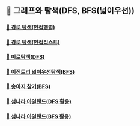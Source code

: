 ## 🦄 그래프와 탐색(DFS, BFS(넓이우선))

#### [🤔 경로 탐색(인접행렬)](https://github.com/saseungmin/daily_coding_dojo/tree/master/inflearn_algorism/section9/solution1)

#### [🤔 경로 탐색(인접리스트)](https://github.com/saseungmin/daily_coding_dojo/tree/master/inflearn_algorism/section9/solution2)

#### [🤔 미로탐색(DFS)](https://github.com/saseungmin/daily_coding_dojo/tree/master/inflearn_algorism/section9/solution3)

#### [🤔 이진트리 넓이우선탐색(BFS)](https://github.com/saseungmin/daily_coding_dojo/tree/master/inflearn_algorism/section9/solution4)

#### [🤔 송아지 찾기(BFS)](https://github.com/saseungmin/daily_coding_dojo/tree/master/inflearn_algorism/section9/solution5)

#### [🤔 섬나라 아일랜드(DFS 활용)](https://github.com/saseungmin/daily_coding_dojo/tree/master/inflearn_algorism/section9/solution6)

#### [🤔 섬나라 아일랜드(BFS 활용)](https://github.com/saseungmin/daily_coding_dojo/tree/master/inflearn_algorism/section9/solution7)
